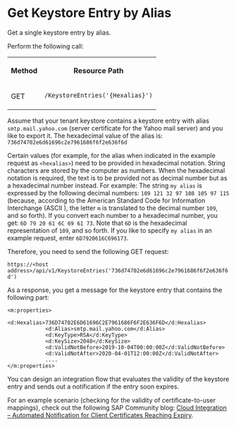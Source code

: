 <!-- loioe4526db64d3145099ee1f3f265009e15 -->

# Get Keystore Entry by Alias

Get a single keystore entry by alias.



Perform the following call:


<table>
<tr>
<th valign="top">

Method



</th>
<th valign="top">

Resource Path



</th>
</tr>
<tr>
<td valign="top">

GET



</td>
<td valign="top">

 `/KeystoreEntries('{Hexalias}')` 



</td>
</tr>
</table>

Assume that your tenant keystore contains a keystore entry with alias `smtp.mail.yahoo.com` \(server certificate for the Yahoo mail server\) and you like to export it. The hexadecimal value of the alias is: `736d74702e6d61696c2e7961686f6f2e636f6d`

Certain values \(for example, for the alias when indicated in the example request as `<hexalias>`\) need to be provided in hexadecimal notation. String characters are stored by the computer as numbers. When the hexadecimal notation is required, the text is to be provided not as decimal number but as a hexadecimal number instead. For example: The string `my alias` is expressed by the following decimal numbers: `109 121 32 97 108 105 97 115` \(because, according to the American Standard Code for Information Interchange \(ASCII \), the letter `m` is translated to the decimal number `109`, and so forth\). If you convert each number to a hexadecimal number, you get: `6D 79 20 61 6C 69 61 73`. Note that `6D` is the hexadecimal representation of `109`, and so forth. If you like to specify `my alias` in an example request, enter `6D7920616C696173`.

Therefore, you need to send the following GET request:

`https://<host address>/api/v1/KeystoreEntries('736d74702e6d61696c2e7961686f6f2e636f6d')`

As a response, you get a message for the keystore entry that contains the following part:

```
<m:properties>
            <d:Hexalias>736D74702E6D61696C2E7961686F6F2E636F6D</d:Hexalias>
            <d:Alias>smtp.mail.yahoo.com</d:Alias>
            <d:KeyType>RSA</d:KeyType>
            <d:KeySize>2048</d:KeySize>
            <d:ValidNotBefore>2019-10-04T00:00:00Z</d:ValidNotBefore>
            <d:ValidNotAfter>2020-04-01T12:00:00Z</d:ValidNotAfter>
            ....
</m:properties>

```

You can design an integration flow that evaluates the validity of the keystore entry and sends out a notification if the entry soon expires.

For an example scenario \(checking for the validity of certificate-to-user mappings\), check out the following SAP Community blog: [Cloud Integration – Automated Notification for Client Certificates Reaching Expiry](https://blogs.sap.com/2019/03/01/sap-cloud-platform-integration-automated-notification-for-client-certificates-reaching-expiry/).

